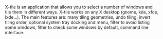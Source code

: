 X-tile is an application that allows you to select a number of windows and tile them in different ways.
X-tile works on any X desktop (gnome, kde, xfce, lxde…).
The main features are: many tiling geometries, undo tiling, invert tiling order, optional system tray docking and menu, filter to avoid listing some windows, filter to check some windows by default, command line interface.